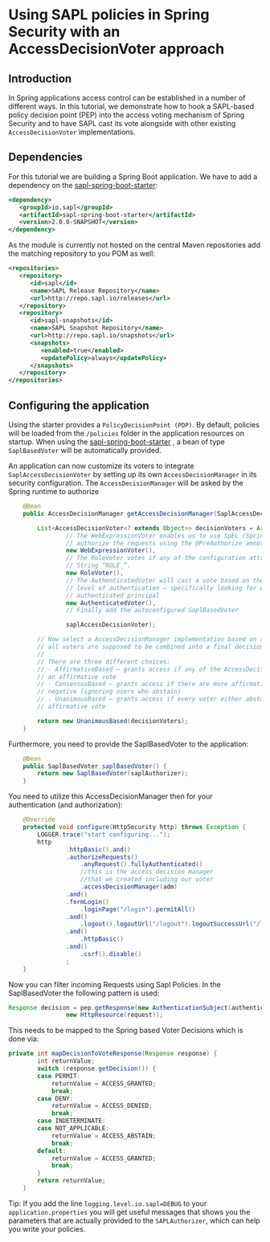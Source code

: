 # Using SAPL policies in Spring Security with an AccessDecisionVoter approach

## Introduction

In Spring applications access control can be established in a number of different ways. In this tutorial, we demonstrate how to hook a SAPL-based 
policy decision point (PEP) into the access voting mechanism of Spring Security and to have SAPL cast its vote alongside with other existing 
`AccessDecisionVoter` implementations.
  

## Dependencies

For this tutorial we are building a Spring Boot application. We have to add a dependency on the [sapl-spring-boot-starter](https://github.com/heutelbeck/sapl-policy-engine/tree/master/sapl-spring-boot-starter):

```xml
<dependency>
   <groupId>io.sapl</groupId>
   <artifactId>sapl-spring-boot-starter</artifactId>
   <version>2.0.0-SNAPSHOT</version>
</dependency>
```

As the module is currently not hosted on the central Maven repositories add the matching repository to you POM as well:

```xml
<repositories>
   <repository>
      <id>sapl</id>
      <name>SAPL Release Repository</name>
      <url>http://repo.sapl.io/releases</url>
   </repository>
   <repository>
      <id>sapl-snapshots</id>
      <name>SAPL Snapshot Repository</name>
      <url>http://repo.sapl.io/snapshots</url>
      <snapshots>
         <enabled>true</enabled>
         <updatePolicy>always</updatePolicy>
      </snapshots>
   </repository>
</repositories>
```

## Configuring the application

Using the starter provides a `PolicyDecisionPoint (PDP)`. By default, policies will be loaded from the `/policies` folder in the application resources on startup.
When using the [sapl-spring-boot-starter](https://github.com/heutelbeck/sapl-policy-engine/tree/master/sapl-spring-boot-starter) , a bean of type `SaplBasedVoter` will 
be automatically provided.  

An application can now customize its voters to integrate `SaplAccessDecisionVoter` by setting up its own `AccessDecisionManager` in its security configuration. 
The `AccessDecisionManager` will be asked by the Spring runtime to authorize   

```java
	@Bean
	public AccessDecisionManager getAccessDecisionManager(SaplAccessDecisionVoter saplAccessDecisionVoter) {

		List<AccessDecisionVoter<? extends Object>> decisionVoters = Arrays.asList(
				// The WebExpressionVoter enables us to use SpEL (Spring Expression Language) to
				// authorize the requests using the @PreAuthorize annotation.
				new WebExpressionVoter(),
				// The RoleVoter votes if any of the configuration attributes starts with the
				// String “ROLE_”.
				new RoleVoter(),
				// The AuthenticatedVoter will cast a vote based on the Authentication object’s
				// level of authentication – specifically looking for either a fully
				// authenticated principal
				new AuthenticatedVoter(),
				// Finally add the autoconfigured SaplBasedVoter

				saplAccessDecisionVoter);

		// Now select a AccessDecisionManager implementation based on the individual votes of 
		// all voters are supposed to be combined into a final decision.
		//
		// There are three different choices:
		// - AffirmativeBased – grants access if any of the AccessDecisionVoters return
		// an affirmative vote
		// - ConsensusBased – grants access if there are more affirmative votes than
		// negative (ignoring users who abstain)
		// - UnanimousBased – grants access if every voter either abstains or returns an
		// affirmative vote

		return new UnanimousBased(decisionVoters);
	}
```
Furthermore, you need to provide the SaplBasedVoter to the application:

```java	
	@Bean
	public SaplBasedVoter saplBasedVoter() {
		return new SaplBasedVoter(saplAuthorizer);
	}
```
You need to utilize this AccessDecisionManager then for your authentication (and authorization):

```java
	@Override
	protected void configure(HttpSecurity http) throws Exception {
		LOGGER.trace("start configuring...");
		http
				.httpBasic().and()
				.authorizeRequests()
					.anyRequest().fullyAuthenticated()
					//this is the access decision manager 
					//that we created including our voter
					.accessDecisionManager(adm)
				.and()
				.formLogin()
					.loginPage("/login").permitAll()
				.and()
					.logout().logoutUrl("/logout").logoutSuccessUrl("/login").permitAll()
				.and()
					.httpBasic()
				.and()
					.csrf().disable()
				;
	}
```
Now you can filter incoming Requests using Sapl Policies. In the SaplBasedVoter the following pattern is used:

```java
Response decision = pep.getResponse(new AuthenticationSubject(authentication), new HttpAction(request),
				new HttpResource(request));
```

This needs to be mapped to the Spring based Voter Decisions which is done via:
```java
private int mapDecisionToVoteResponse(Response response) {
		int returnValue;
		switch (response.getDecision()) {
		case PERMIT:
			returnValue = ACCESS_GRANTED;
			break;
		case DENY:
			returnValue = ACCESS_DENIED;
			break;
		case INDETERMINATE:
		case NOT_APPLICABLE:
			returnValue = ACCESS_ABSTAIN;
			break;
		default:
			returnValue = ACCESS_GRANTED;
			break;
		}
		return returnValue;
	}
```
Tip: If you add the line `logging.level.io.sapl=DEBUG` to your `application.properties` you will get useful messages that shows you the parameters that are actually provided to the `SAPLAuthorizer`, which can help you write your policies.
